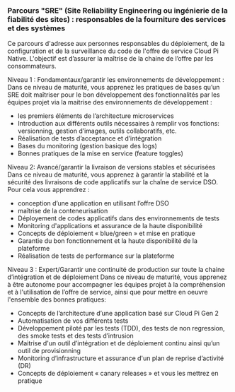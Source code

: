 
### Parcours "SRE" (Site Reliability Engineering ou ingénierie de la fiabilité des sites) : responsables de la fourniture des services et des systèmes
Ce parcours d'adresse aux personnes responsables du déploiement, de la configuration et de la surveillance du code de l'offre de service Cloud Pi Native. L'objectif est d’assurer la maîtrise de la chaine de l’offre par les consommateurs.

Niveau 1 : Fondamentaux/garantir les environnements de développement : 
Dans ce niveau de maturité, vous apprenez les pratiques de bases qu’un SRE doit maîtriser pour le bon développement des fonctionnalités par les équipes projet via la maitrise des environnements de développement :
- les premiers éléments de l’architecture microservices
- Introduction aux différents outils nécessaires à remplir vos fonctions: versionning, gestion d’images, outils collaboratifs, etc.
- Réalisation de tests d’acceptance et d’intégration
- Bases du monitoring (gestion basique des logs)
- Bonnes pratiques de la mise en service (feature toggles) 

Niveau 2: Avancé/garantir la livraison de versions stables et sécurisées
Dans ce niveau de maturité, vous apprenez à garantir la stabilité et la sécurité des livraisons de code applicatifs sur la chaîne de service DSO. Pour cela vous apprendrez :
- conception d’une application en utilisant l’offre DSO
- maîtrise de la conteneurisation 
- Déployement de codes applicatifs dans des environnements de tests 
- Monitoring d'applications et assurance de la haute disponibilité
- Concepts de déploiement « blue/green » et mise en pratique
- Garantie du bon fonctionnement et la haute disponibilité de la plateforme 
- Réalisation de tests de performance sur la plateforme 

Niveau 3 : Expert/Garantir une continuité de production sur toute la chaine d’intégration et de déploiement
Dans ce niveau de maturité, vous apprenez à être autonome pour accompagner les équipes projet à la compréhension et à l'utilisation de l’offre de service, ainsi que pour mettre en oeuvre l'ensemble des bonnes pratiques:
- Concepts de l’architecture d’une application basé sur Cloud Pi Gen 2
- Automatisation de vos différents tests
- Développement piloté par les tests (TDD), des tests de non regression, des smoke tests et des tests d’intrusion
- Maitrise d'un outil d’intégration et de déploiement continu ainsi qu’un outil de provisionning
- Monitoring d’infrastructure et assurance d'un plan de reprise d’activité (DR) 
- Concepts de déploiement « canary releases » et vous les mettrez en pratique


